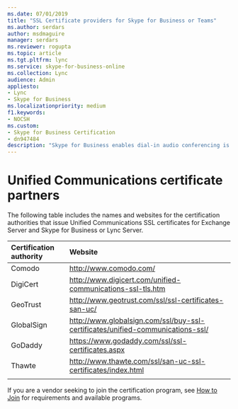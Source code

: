 ```yaml
---
ms.date: 07/01/2019
title: "SSL Certificate providers for Skype for Business or Teams"
ms.author: serdars
author: msdmaguire
manager: serdars
ms.reviewer: rogupta
ms.topic: article
ms.tgt.pltfrm: lync
ms.service: skype-for-business-online
ms.collection: Lync
audience: Admin
appliesto:
- Lync
- Skype for Business 
ms.localizationpriority: medium
f1.keywords:
- NOCSH
ms.custom:
- Skype for Business Certification
- dn947484
description: "Skype for Business enables dial-in audio conferencing is available through interoperability with third-party audio conferencing services."
---
```


# Unified Communications certificate partners

<!-- was https://support.microsoft.com/kb/929395/  -->

The following table includes the names and websites for the certification authorities that issue Unified Communications SSL certificates for Exchange Server and Skype for Business or Lync Server.

|Certification authority  |Website  |
|:---       |:--- |
|Comodo     |  http://www.comodo.com/       |
|DigiCert   |  http://www.digicert.com/unified-communications-ssl-tls.htm |
|GeoTrust   |  http://www.geotrust.com/ssl/ssl-certificates-san-uc/ |
|GlobalSign |  http://www.globalsign.com/ssl/buy-ssl-certificates/unified-communications-ssl/   |
|GoDaddy    |  https://www.godaddy.com/ssl/ssl-certificates.aspx |
|Thawte     |  http://www.thawte.com/ssl/san-uc-ssl-certificates/index.html   |
|           |     |

If you are a vendor seeking to join the certification program, see [How to Join](how-to-join.md) for requirements and available programs.

